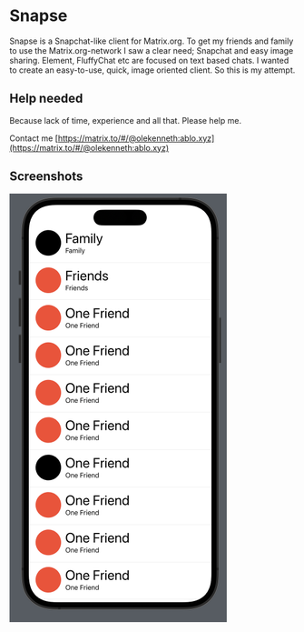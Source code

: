 #  Snapse

Snapse is a Snapchat-like client for Matrix.org. To get my friends and family to use the Matrix.org-network I saw a clear need; Snapchat and easy image sharing. Element, FluffyChat etc are focused on text based chats. I wanted to create an easy-to-use, quick, image oriented client. So this is my attempt.

## Help needed

Because lack of time, experience and all that. Please help me. 

Contact me [https://matrix.to/#/@olekenneth:ablo.xyz](https://matrix.to/#/@olekenneth:ablo.xyz)

## Screenshots


![ChatsView](Screenshots/ChatsView.png)
